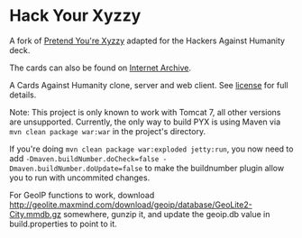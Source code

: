Hack Your Xyzzy
===================

A fork of [Pretend You're Xyzzy](https://github.com/ajanata/PretendYoureXyzzy) adapted for the Hackers Against Humanity deck.

The cards can also be found on [Internet Archive](https://archive.org/details/hah_cards).

A Cards Against Humanity clone, server and web client. See [license](WebContent/license.html) for full details.

Note: This project is only known to work with Tomcat 7, all other versions are unsupported. 
Currently, the only way to build PYX is using Maven via ```mvn clean package war:war``` in the project's directory.

If you're doing ```mvn clean package war:exploded jetty:run```, you now need to add ```-Dmaven.buildNumber.doCheck=false -Dmaven.buildNumber.doUpdate=false``` to make the buildnumber plugin allow you to run with uncommited changes.

For GeoIP functions to work, download http://geolite.maxmind.com/download/geoip/database/GeoLite2-City.mmdb.gz somewhere, gunzip it, and update the geoip.db value in build.properties to point to it.
